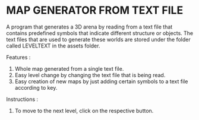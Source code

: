 # MAP GENERATOR FROM TEXT FILE

A program that generates a 3D arena by reading from a text file that contains predefined symbols that indicate different structure or objects.
The text files that are used to generate these worlds are stored under the folder called LEVELTEXT in the assets folder.

Features :
1. Whole map generated from a single text file.
2. Easy level change by changing the text file that is being read.
3. Easy creation of new maps by just adding certain symbols to a text file according to key.

Instructions :
1. To move to the next level, click on the respective button.
